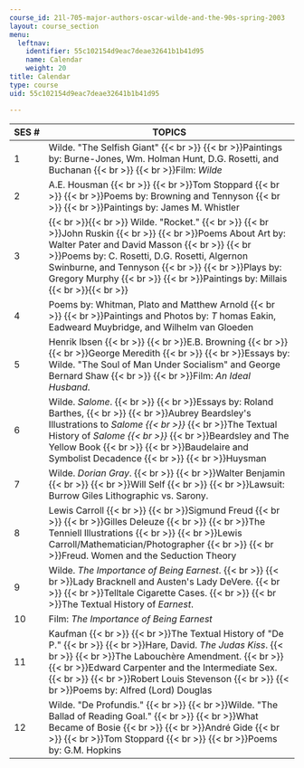 ```yaml
---
course_id: 21l-705-major-authors-oscar-wilde-and-the-90s-spring-2003
layout: course_section
menu:
  leftnav:
    identifier: 55c102154d9eac7deae32641b1b41d95
    name: Calendar
    weight: 20
title: Calendar
type: course
uid: 55c102154d9eac7deae32641b1b41d95

---
```


| SES # | TOPICS |
| --- | --- |
| 1 | Wilde. "The Selfish Giant"  {{< br >}}  {{< br >}}Paintings by: Burne-Jones, Wm. Holman Hunt, D.G. Rosetti, and Buchanan  {{< br >}}  {{< br >}}Film: _Wilde_ |
| 2 | A.E. Housman  {{< br >}}  {{< br >}}Tom Stoppard  {{< br >}}  {{< br >}}Poems by: Browning and Tennyson  {{< br >}}  {{< br >}}Paintings by: James M. Whistler |
| 3 |  {{< br >}}{{< br >}} Wilde. "Rocket."  {{< br >}}  {{< br >}}John Ruskin  {{< br >}}  {{< br >}}Poems About Art by: Walter Pater and David Masson  {{< br >}}  {{< br >}}Poems by: C. Rosetti, D.G. Rosetti, Algernon Swinburne, and Tennyson  {{< br >}}  {{< br >}}Plays by: Gregory Murphy  {{< br >}}  {{< br >}}Paintings by: Millais {{< br >}}{{< br >}}  |
| 4 | Poems by: Whitman, Plato and Matthew Arnold  {{< br >}}  {{< br >}}Paintings and Photos by: _T_ homas Eakin, Eadweard Muybridge, and Wilhelm van Gloeden |
| 5 | Henrik Ibsen  {{< br >}}  {{< br >}}E.B. Browning  {{< br >}}  {{< br >}}George Meredith  {{< br >}}  {{< br >}}Essays by: Wilde. "The Soul of Man Under Socialism" and George Bernard Shaw  {{< br >}}  {{< br >}}Film: _An Ideal Husband_. |
| 6 | Wilde. _Salome_.  {{< br >}}  {{< br >}}Essays by: Roland Barthes,  {{< br >}}  {{< br >}}Aubrey Beardsley's Illustrations to _Salome  {{< br >}}_  {{< br >}}The Textual History of _Salome  {{< br >}}_  {{< br >}}Beardsley and The Yellow Book  {{< br >}}  {{< br >}}Baudelaire and Symbolist Decadence  {{< br >}}  {{< br >}}Huysman |
| 7 | Wilde. _Dorian Gray_.  {{< br >}}  {{< br >}}Walter Benjamin  {{< br >}}  {{< br >}}Will Self  {{< br >}}  {{< br >}}Lawsuit: Burrow Giles Lithographic vs. Sarony. |
| 8 | Lewis Carroll  {{< br >}}  {{< br >}}Sigmund Freud  {{< br >}}  {{< br >}}Gilles Deleuze  {{< br >}}  {{< br >}}The Tenniell Illustrations  {{< br >}}  {{< br >}}Lewis Carroll/Mathematician/Photographer  {{< br >}}  {{< br >}}Freud. Women and the Seduction Theory |
| 9 | Wilde. _The Importance of Being Earnest_.  {{< br >}}  {{< br >}}Lady Bracknell and Austen's Lady DeVere.  {{< br >}}  {{< br >}}Telltale Cigarette Cases.  {{< br >}}  {{< br >}}The Textual History of _Earnest_. |
| 10 | Film: _The Importance of Being Earnest_ |
| 11 | Kaufman  {{< br >}}  {{< br >}}The Textual History of "De P."  {{< br >}}  {{< br >}}Hare, David. _The Judas Kiss_.  {{< br >}}  {{< br >}}The Labouchère Amendment.  {{< br >}}  {{< br >}}Edward Carpenter and the Intermediate Sex.  {{< br >}}  {{< br >}}Robert Louis Stevenson  {{< br >}}  {{< br >}}Poems by: Alfred (Lord) Douglas |
| 12 | Wilde. "De Profundis."  {{< br >}}  {{< br >}}Wilde. "The Ballad of Reading Goal."  {{< br >}}  {{< br >}}What Became of Bosie  {{< br >}}  {{< br >}}André Gide  {{< br >}}  {{< br >}}Tom Stoppard  {{< br >}}  {{< br >}}Poems by: G.M. Hopkins